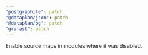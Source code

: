 ```yaml
---
"postgraphile": patch
"@dataplan/json": patch
"@dataplan/pg": patch
"grafast": patch
---
```


Enable source maps in modules where it was disabled.
